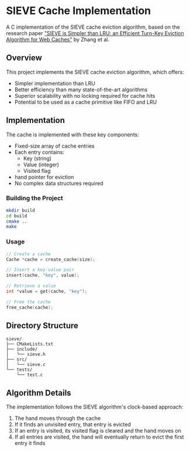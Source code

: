 # SIEVE Cache Implementation

A C implementation of the SIEVE cache eviction algorithm, based on the research paper ["SIEVE is Simpler than LRU: an Efficient Turn-Key Eviction Algorithm for Web Caches"](https://dl.acm.org/doi/10.1145/3600006.3613152) by Zhang et al.

## Overview

This project implements the SIEVE cache eviction algorithm, which offers:
- Simpler implementation than LRU
- Better efficiency than many state-of-the-art algorithms
- Superior scalability with no locking required for cache hits
- Potential to be used as a cache primitive like FIFO and LRU

## Implementation

The cache is implemented with these key components:
- Fixed-size array of cache entries
- Each entry contains:
  - Key (string)
  - Value (integer)
  - Visited flag
-  hand pointer for eviction
- No complex data structures required

### Building the Project

```bash
mkdir build
cd build
cmake ..
make
```

### Usage

```c
// Create a cache
Cache *cache = create_cache(size);

// Insert a key-value pair
insert(cache, "key", value);

// Retrieve a value
int *value = get(cache, "key");

// Free the cache
free_cache(cache);
```

## Directory Structure

```
sieve/
├── CMakeLists.txt
├── include/
│   └── sieve.h
├── src/
│   └── sieve.c
└── tests/
    └── test.c
```

## Algorithm Details

The implementation follows the SIEVE algorithm's clock-based approach:
1. The hand moves through the cache
2. If it finds an unvisited entry, that entry is evicted
3. If an entry is visited, its visited flag is cleared and the hand moves on
4. If all entries are visited, the hand will eventually return to evict the first entry it finds

